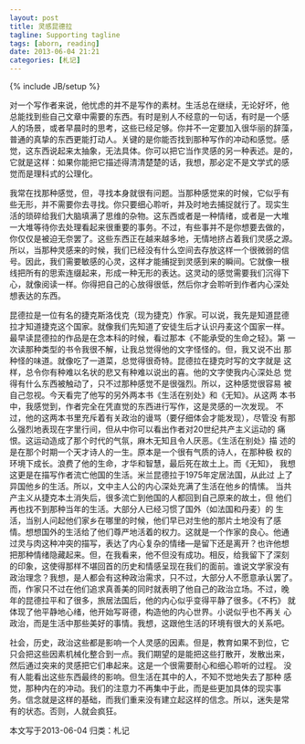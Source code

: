 ```yaml
---
layout: post
title: 灵感昆德拉
tagline: Supporting tagline
tags: [aborn, reading]
date: 2013-06-04 21:21
categories: [札记]
---
```

{% include JB/setup %}

对一个写作者来说，他忧虑的并不是写作的素材。生活总在继续，无论好坏，他
总能找到些自己文章中需要的东西。有时是别人不经意的一句话，有时是一个感
人的场景，或者早晨时的思考，这些已经足够。你并不一定要加入很华丽的辞藻，
普通的真挚的东西更能打动人。关键的是你能否找到那种写作的冲动和感觉。感
觉，这东西说起来太抽象，无法具体。你可以把它当作灵感的另一种表述。是的，
它就是这样：如果你能把它描述得清清楚楚的话，我想，那必定不是文学式的感
觉而是理科式的公理化。

我常在找那种感觉，但，寻找本身就很有问题。当那种感觉来的时候，它似乎有
些无形，并不需要你去寻找。你只要细心聆听，并及时地去捕捉就行了。现实生
活的琐碎给我们大脑填满了思维的杂物。这东西或者是一种情绪，或者是一大堆
一大堆等待你去处理看起来很重要的事务。不过，有些事并不是你想要去做的，
你仅仅是被迫无奈罢了。这些东西正在越来越多地，无情地挤占着我们灵感之源。
所以，当那种灵感来的时候，我们已经没有什么空间去存放这样一个很微弱的信
号。因此，我们需要敏感的心灵，这样才能捕捉到灵感到来的瞬间。它就像一根
线把所有的思索连缀起来，形成一种无形的表达。这灵动的感觉需要我们沉得下
心，就像阅读一样。你得把自己的心放得很低，然后你才会聆听到作者内心深处
想表达的东西。

昆德拉是一位有名的捷克斯洛伐克（现为捷克）作家。可以说，我先是知道昆德
拉才知道捷克这个国家。就像我们先知道了安徒生后才认识丹麦这个国家一样。
最早读昆德拉的作品是在念本科的时候，看过那本《不能承受的生命之轻》。第
一次读那种类型的书令我很不解，让我总觉得他的文字怪怪的。但，我又说不出
那种怪的味道。就像吃了一道菜，总觉得很奇特。昆德拉在捷克时写的文字就是
这样，总令你有种难以名状的悲又有种难以说出的喜。他的文字使我内心深处总
觉得有什么东西被触动了，只不过那种感觉不是很强烈。所以，这种感觉很容易
被自己忽视。今天看完了他写的另外两本书《生活在别处》和《无知》。从这两
本书中，我感觉到，作者完全在凭直觉的东西进行写作，这是灵感的一次发现。
不过，他的这两本书里充斥着有关政治的谩骂（要仔细体会才能发现），尽管没
有那么强烈地表现在字里行间，但从中你可以看出作者对20世纪共产主义运动的
痛恨。这运动造成了那个时代的气氛，麻木无知且令人厌恶。《生活在别处》描
述的是在那个时期一个天才诗人的一生。原本是一个很有气质的诗人，在那种极
权的环境下成长。浪费了他的生命，才华和智慧，最后死在故土上。而《无知》，
我想这更是在描写作者流亡他国的生活。米兰昆德拉于1975年定居法国，从此过
上了异国他乡的生活。所以，文中主人公的内心深处充满了生活在他乡的情愫。
当共产主义从捷克本土消失后，很多流亡到他国的人都回到自己原来的故土，但
他们再也找不到那种当年的生活。大部分人已经习惯了国外（如法国和丹麦）的
生活，当别人问起他们家乡在哪里的时候，他们早已对生他的那片土地没有了感
情。想想国外的生活给了他们尊严地活着的权力。这就是一个作家的良心。他通
过灵与肉这种冲突的描写，表达了内心复杂的情绪―是留下还是离开？也许他想
把那种情绪隐藏起来。但，在我看来，他不但没有成功。相反，给我留下了深刻
的印象，这使得那样不堪回首的历史和情感呈现在我们的面前。谁说文学家没有
政治理念？我想，是人都会有这种政治需求，只不过，大部分人不愿意承认罢了。
而，作家只不过在他们追求真善美的同时就表明了他自己的政治立场。不过，晚
年的昆德拉平和了很多，旅居法国后，他的内心似乎变得平静了很多。《不朽》
就体现了他平静地心绪，他开始写哥德，构造他的内心世界。小说似乎也不再关
心政治，而是生活中那些美好的事情。我想，这跟他生活的环境有很大的关系吧。

社会，历史，政治这些都是影响一个人灵感的因素。但是，教育如果不到位，它
只会把这些因素机械化整合到一点。我们期望的是能把这些打散开，发散出来，
然后通过突来的灵感把它们串起来。这是一个很需要耐心和细心聆听的过程。
没有人能看出这些东西最终的影响。但生活在其中的人，不知不觉地失去了那种
感觉，那种内在的冲动。我们的注意力不再集中于此，而是些更加具体的现实事
务。信念就是这样的基础，而我们重来没有建立起这样的信念。所以，迷失是常
有的状态。否则，人就会疯狂。

本文写于2013-06-04
归类：札记
